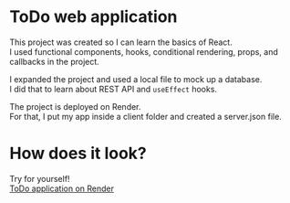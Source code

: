 # ToDo web application

This project was created so I can learn the basics of React.\
I used functional components, hooks, conditional rendering, props, and callbacks in the project.

I expanded the project and used a local file to mock up a database.\
I did that to learn about REST API and `useEffect` hooks.

The project is deployed on Render. \
For that, I put my app inside a client folder and created a server.json file.

# How does it look?

Try for yourself!\
[ToDo application on Render](https://react-project-todo.onrender.com)
